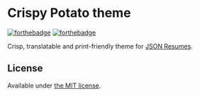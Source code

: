 # Crispy Potato theme
[![forthebadge](http://forthebadge.com/images/badges/uses-badges.svg)](http://forthebadge.com)
[![forthebadge](http://forthebadge.com/images/badges/as-seen-on-tv.svg)](http://forthebadge.com)

Crisp, translatable and print-friendly theme for [JSON Resumes](http://jsonresume.org/).

## License

Available under [the MIT license](http://mths.be/mit).
